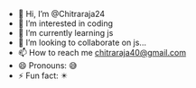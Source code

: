 - 👋 Hi, I’m @Chitraraja24
- 👀 I’m interested in coding 
- 🌱 I’m currently learning js
- 💞️ I’m looking to collaborate on js...
- 📫 How to reach me chitraraja40@gmail.com
- 😄 Pronouns: 😅 
- ⚡ Fun fact: ✴️ 

<!---
Chitraraja24/Chitraraja24 is a ✨ special ✨ repository because its `README.md` (this file) appears on your GitHub profile.
You can click the Preview link to take a look at your changes.
--->
